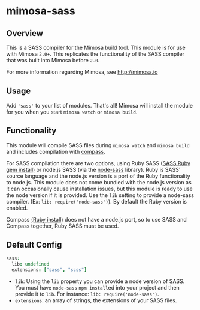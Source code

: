 mimosa-sass
===========

## Overview

This is a SASS compiler for the Mimosa build tool. This module is for use with Mimosa `2.0+`.  This replicates the functionality of the SASS compiler that was built into Mimosa before `2.0`.

For more information regarding Mimosa, see http://mimosa.io

## Usage

Add `'sass'` to your list of modules.  That's all!  Mimosa will install the module for you when you start `mimosa watch` or `mimosa build`.

## Functionality

This module will compile SASS files during `mimosa watch` and `mimosa build` and includes compilation with [compass](http://compass-style.org/).

For SASS compilation there are two options, using Ruby SASS ([SASS Ruby gem install)](http://sass-lang.com/) or node.js SASS (via the [node-sass](https://github.com/andrew/node-sass) library). Ruby is SASS' source language and the node.js version is a port of the Ruby functionality to node.js. This module does not come bundled with the node.js version as it can occasionally cause installation issues, but this module is ready to use the node version if it is provided. Use the `lib` setting to provide a node-sass compiler. (Ex: `lib: require('node-sass')`). By default the Ruby version is enabled.

Compass [(Ruby install)](http://compass-style.org/install/) does not have a node.js port, so to use SASS and Compass together, Ruby SASS must be used.

## Default Config

```coffeescript
sass:
  lib: undefined
  extensions: ["sass", "scss"]
```

* `lib`: Using the `lib` property you can provide a node version of SASS. You must have `node-sass` `npm install`ed into your project and then provide it to `lib`. For instance: `lib: require('node-sass')`.
* `extensions`: an array of strings, the extensions of your SASS files.